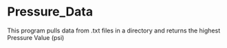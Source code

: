 # Pressure_Data
This program pulls data from .txt files in a directory and returns the highest Pressure Value (psi)
